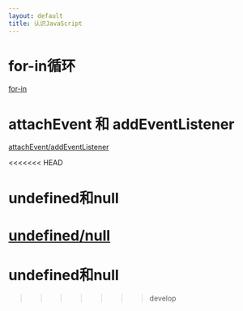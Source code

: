 ```yaml
---
layout: default
title: 认识JavaScript
---
```


# for-in循环

[for-in](http://www.nowamagic.net/librarys/veda/detail/1625)

# attachEvent 和 addEventListener

[attachEvent/addEventListener](http://blog.163.com/wangzhengquan85@126/blog/static/36082995201011812341235/)

<<<<<<< HEAD
# undefined和null

[undefined/null](http://www.jb51.net/article/24959.htm)
=======
# undefined和null
>>>>>>> develop
